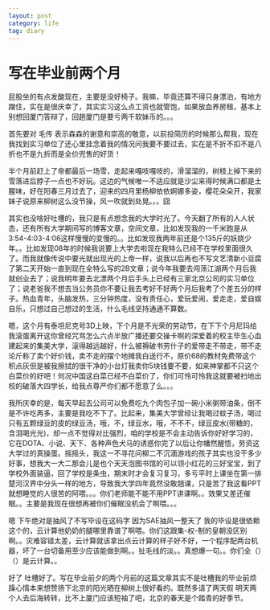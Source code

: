 ```yaml
---
layout: post
category: life
tag: diary
---
```


写在毕业前两个月
=====

屁股坐的有点发酸现在，主要是没好椅子。我嘛，毕竟还算不得只身漂泊，有地方蹭住，实在是很庆幸了，其实实习这么点工资也就管饱，如果放血养房租，基本上别想回厦门答辩了，回趟厦门是要亏两千软妹币的。。。 

首先要对 毛传 表示森森的谢意和崇高的敬意，以前投简历的时候那么帮我，现在我找到实习单位了还心里挂念着我的情况问我要不要过去，实在是不折不扣不是八折也不是九折而是全价兜售的好货！

半个月前赶上了帝都最后一场雪，走起来嘎吱嘎吱的，滑溜溜的，树枝上掉下来的雪落进后脖子一点也不好玩。这边的气候唯一不适应就是沙尘来得时候满口都是土腥味，好在阳春三月过去了，迎来的四月里杨柳依依婀娜多姿，樱花朵朵开，我家妹子说原来柳树这么没节操，风一吹就到处晃。。。囧

其实也没啥好吐槽的，我只是有点想念我的大学时光了。今天翻了所有的人人状态，还有所有大学期间写的博客文章，空间文章，比如发现我的一千米跑是从3:54-4:03-4:06这样慢慢的变慢的。。比如发现我两年前还是个135斤的妖娆少年。。比如发现08年的时候我说要上大学去啦现在我特么已经不在学校里面很久了。而我就像传说中要光就出现光的上帝一样，说我以后再也不写文艺清新小豆腐了第二天开始一直到现在全特么写的2B文章；说今年我要去闯荡江湖两个月后我就创业去了；说我明年要去北漂两个月后手头上已经有三家北京公司的实习单位了；说老爸我不想去当公务员你不要让我去考好不好两个月后我考了个差五分的样子。热血青年，头脑发热，三分钟热度，没有责任心，爱玩爱闹，爱走走，爱自娱自乐，只想过自己想过的生活，什么毛线坚持通通不算数。

嗯，这个月有泰坦尼克号3D上映，下个月是不光荣的劳动节，在下下个月尼玛给我滚蛋离开这你曾经咒骂怎么六点半放广播还要交操卡啊的深爱着的校主毕生心血建起来的集美大学，滚得越远越好，什么被褥破书劳什子的爱带走不带走，带不走论斤称了卖个好价钱，卖不走的摆个地摊我白送行不，原价68的教材免费带这个积点灰但是被我擦拭的很干净的小台灯我卖你5块钱要不要，如来神掌都不只这个白菜价的好吧！何况中国这白菜已经不白菜价了，你们可怜可怜我这就要被扫地出校的破落大四学长，给我点尊严你们都不愿意了么。。。

我所庆幸的是，每天早起去公司可以免费吃九个肉包子加一碗小米粥带油条，倒不是不许吃再多，主要是我吃不下了。比起来，集美大学曾经让我喝过蚊子汤，喝过只有五颗绿豆的皮的绿豆汤，哦，不，绿豆水，哦，不不不，绿豆皮水(带糖的，含泪喝光光)，却一点不觉得对比强烈，咱的学校是不会主动告诉你好好学习的，它在DOTA、小说、天下、各种声色犬马的诱惑你完了以后让你幡然醒悟，劳资这大学过的真操蛋。摇摇头，我这一不寻花问柳二不沉湎游戏的孩子其实也没干多少好事，想我大一大二那会儿是也个天天泡图书馆的可以领小红花的三好宝宝，到了学校外面装逼，回了学校是条虫，期末时才会复习复习，多亏平时上课坐在第一排楚河汉界中分头一样的地方，导致我大学四年竟然没敢翘课，只是苦了我这看PPT就想睡觉的人很苦的阿喂。。。你们老师能不能不用PPT讲课啊。。效果又差还催眠。。主要是我现在很想再被你们催眠没机会了啊喂。。。

嗯 下午绝对是抽风了不写毕设在这码字 因为SAE抽风一整天了 我的毕设是很依赖这个的，云计算他奶奶的腿哪里靠谱了啊喂。你们这跟集-权-制的皇朝没区别啊。。灾难容错太差，云计算就该拿出点云计算的样子好不好，一个程序配两台机器，坏了一台切备用至少应该能做到啊。。扯毛线的淡。。真想爆一句。。你们全（）（）是云计算。。

好了 吐槽好了。写在毕业前夕的两个月前的这篇文章其实不是吐槽我的毕业前烦躁心情本来想赞扬下北京的阳光晒在柳树上很好看的。既然多请了两天假 明天两个人去后海转转，比不上厦门应该短袖了吧，北京的春天是个踏青的好季节。
